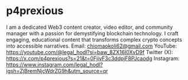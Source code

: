 # p4prexious
I am a dedicated Web3 content creator, video editor, and community manager with a passion for demystifying blockchain technology. I craft engaging, educational content that transforms complex crypto concepts into accessible narratives.
Email: chiomaokoli62@gmail.com
YouTube: https://youtube.com/@legal_hodl?si=baw_8ZX16I0XvD9f
Twitter (X): https://x.com/p4prexious?s=21&t=0FjivF3c3ddpjF8PJcaodg
Instagram: https://www.instagram.com/legal_hodl?igsh=ZjBremNjcWdrZG9h&utm_source=qr

